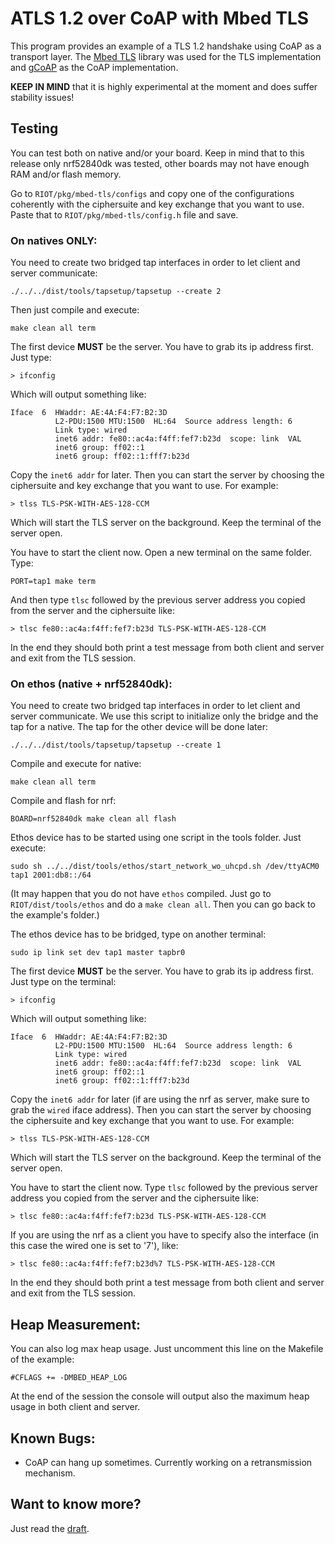 # ATLS 1.2 over CoAP with Mbed TLS

This program provides an example of a TLS 1.2 handshake using CoAP as a transport layer.
The [Mbed TLS](https://github.com/ARMmbed/mbedtls) library was used for the TLS implementation and [gCoAP](https://riot-os.org/api/group__net__gcoap.html) as the CoAP implementation.

**KEEP IN MIND** that it is highly experimental at the moment and does suffer stability issues!

## Testing

You can test both on native and/or your board. Keep in mind that to this release only nrf52840dk was tested, other boards may not have enough RAM and/or flash memory.

Go to `RIOT/pkg/mbed-tls/configs` and copy one of the configurations coherently with the ciphersuite and key exchange that you want to use. Paste that to `RIOT/pkg/mbed-tls/config.h` file and save.

### On natives ONLY:

You need to create two bridged tap interfaces in order to let client and server communicate:

    ./../../dist/tools/tapsetup/tapsetup --create 2

Then just compile and execute:

    make clean all term

The first device **MUST** be the server. You have to grab its ip address first. Just type:

    > ifconfig
    
Which will output something like:

```
Iface  6  HWaddr: AE:4A:F4:F7:B2:3D 
          L2-PDU:1500 MTU:1500  HL:64  Source address length: 6
          Link type: wired
          inet6 addr: fe80::ac4a:f4ff:fef7:b23d  scope: link  VAL
          inet6 group: ff02::1
          inet6 group: ff02::1:fff7:b23d
```

Copy the `inet6 addr` for later. Then you can start the server by choosing the ciphersuite and key exchange that you want to use. For example:

    > tlss TLS-PSK-WITH-AES-128-CCM
    
Which will start the TLS server on the background. Keep the terminal of the server open.

You have to start the client now. Open a new terminal on the same folder. Type:

    PORT=tap1 make term
    
And then type `tlsc` followed by the previous server address you copied from the server and the ciphersuite like:

    > tlsc fe80::ac4a:f4ff:fef7:b23d TLS-PSK-WITH-AES-128-CCM

In the end they should both print a test message from both client and server and exit from the TLS session.

### On ethos (native + nrf52840dk):

You need to create two bridged tap interfaces in order to let client and server communicate. We use this script to initialize only the bridge and the tap for a native. The tap for the other device will be done later:

    ./../../dist/tools/tapsetup/tapsetup --create 1

Compile and execute for native:

    make clean all term
    
Compile and flash for nrf:

    BOARD=nrf52840dk make clean all flash
    
Ethos device has to be started using one script in the tools folder. Just execute:

    sudo sh ../../dist/tools/ethos/start_network_wo_uhcpd.sh /dev/ttyACM0 tap1 2001:db8::/64
    
(It may happen that you do not have `ethos` compiled. Just go to `RIOT/dist/tools/ethos` and do a `make clean all`. Then you can go back to the example's folder.)

The ethos device has to be bridged, type on another terminal:

    sudo ip link set dev tap1 master tapbr0

The first device **MUST** be the server. You have to grab its ip address first. Just type on the terminal:

    > ifconfig
    
Which will output something like:

```
Iface  6  HWaddr: AE:4A:F4:F7:B2:3D 
          L2-PDU:1500 MTU:1500  HL:64  Source address length: 6
          Link type: wired
          inet6 addr: fe80::ac4a:f4ff:fef7:b23d  scope: link  VAL
          inet6 group: ff02::1
          inet6 group: ff02::1:fff7:b23d
```

Copy the `inet6 addr` for later (if are using the nrf as server, make sure to grab the `wired` iface address). Then you can start the server by choosing the ciphersuite and key exchange that you want to use. For example:

    > tlss TLS-PSK-WITH-AES-128-CCM
    
Which will start the TLS server on the background. Keep the terminal of the server open.

You have to start the client now. Type `tlsc` followed by the previous server address you copied from the server and the ciphersuite like:

    > tlsc fe80::ac4a:f4ff:fef7:b23d TLS-PSK-WITH-AES-128-CCM
    
If you are using the nrf as a client you have to specify also the interface (in this case the wired one is set to '7'), like:

    > tlsc fe80::ac4a:f4ff:fef7:b23d%7 TLS-PSK-WITH-AES-128-CCM

In the end they should both print a test message from both client and server and exit from the TLS session.

## Heap Measurement:

You can also log max heap usage. Just uncomment this line on the Makefile of the example:

    #CFLAGS += -DMBED_HEAP_LOG
    
At the end of the session the console will output also the maximum heap usage in both client and server. 

## Known Bugs:

- CoAP can hang up sometimes. Currently working on a retransmission mechanism.

## Want to know more?

Just read the [draft](https://tools.ietf.org/html/draft-friel-tls-atls-03).
